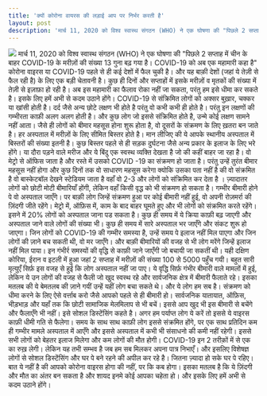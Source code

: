 ```yaml
---
title: 'क्यों कोरोना वायरस की लड़ाई आप पर निर्भर करती है'
layout: post
description: 'मार्च 11, 2020 को विश्व स्वास्थ संगठन (WHO) ने एक घोषणा की "पिछले 2 सप्ताह में चीन के बाहर COVID-19 के मरीज़ों की संख्या 13 गुना बढ़ गया है। COVID-19 को अब एक महामारी कहा है" कोरोना वाइरस या COVID-19 पहले से ही कई देशों में फैल चुकी है। और यह बाक़ी देशों (जहां ये तेज़ी से फैल रही है) के लिए एक बड़ी चेतावनी है।'
---
```


![](https://lh3.googleusercontent.com/X5uv2AKJ36M9xag3neocboeM_mTiCPHa7YY-3BW3or6yyrSoNq5uhREjFBLow1wWRqB_o5dGqrGBEF02ck_lD887JNKW_P8iRIO0e1IYRlpCkCnL9NnxPl5uiplQHR2Rc8qor54KtIvgAIQylYnQKDStjG18OXaD8Kew9psrUxv_aMGilDGsYaiOlG8m_Jyc1CQ67pUQYYI-n7lbCDyrjDSBCotKr9t1z93Oxjtwn3ad_tPRD9pDt0tlohhUl__cJwDofeTjpexX2Y_N2bRb9jMcxj77qYsr9A0KPZ4w3mD-E739Ss4KSwmwBeYk-8Z4FUI1FQ8agF2nhjlQcV9a4Li0AhXaQYJCeWtsa9MQLf7v4H-7H8nmEDp8LEAQW_Yd3LmuoMhl47-Q_BkXiyjvKLdwYu2hU5kMgxEgVugeVrfSz4zlom9qGtRGROWXPna3v27knkFCzMsl_8kavTX6HjZcbn3TlaZPjS5KIUZiX_giy1eoKMHOSCqgwsh4rgY8ndIA-Y10gZOIG7m8i0O7dngv_FGDzxFvf8e9rInA-umvzj8JAfM5_jtK7ko3Zrj_uFDCrE2DtC5YUTaQ6tX3eFFnqrPXq1wZGhUTa1y80IGUe9n4GAMnmqp1wYF7vxjrGwxiIeMGFwVKgQLF2ITlDIJ0pjJiHJhnJJ4LJ9pCdZiN1o7BeHr7C-zbXSxpDw=w393-h220-no)
मार्च 11, 2020 को विश्व स्वास्थ संगठन (WHO) ने एक घोषणा की "पिछले 2 सप्ताह में चीन के बाहर COVID-19 के मरीज़ों की संख्या 13 गुना बढ़ गया है। COVID-19 को अब एक महामारी कहा है" कोरोना वाइरस या COVID-19 पहले से ही कई देशों में फैल चुकी है। और यह बाक़ी देशों (जहां ये तेज़ी से फैल रही है) के लिए एक बड़ी चेतावनी है। कुछ ही दिनों और सप्ताहों में इसके मरीज़ों व मृतकों की संख्या में तेज़ी से इज़ाफ़ा हो रही है। अब इस महामारी का फैलाव रोका नहीं जा सकता, परंतु हम इसे धीमा कर सकते है। इसके लिए हमें अभी से कदम उठाने होंगे। COVID-19 से संक्रिमित लोगों को अक्सर बुख़ार, चक्कर या खांसी होती है। दर्द जैसे अन्य छोटे लक्षण भी होते है परंतु वो कभी कभी ही होते है। परंतु इन लक्षणों की गम्भीरता काफ़ी अलग अलग होती है। और कुछ लोग जो इससे संक्रिमित होते है, उन्मे कोई लक्षण सामने नहीं आता। जैसे ही लोगों को बीमार महसूस होना शुरू होता है, वो दूसरों के संक्रमण के लिए ख़तरा बन जाते है। हर अस्पताल में मरीज़ों के लिए सीमित बिस्तर होते है। मान लीजिए की ये आपके स्थानीय अस्पताल में बिस्तरों की संख्या इतनी है। कुछ बिस्तर पहले से ही सड़क दुर्घटना जैसे अन्य प्रकार के इलाज के लिए भरे होंगे। या दौरा पड़ने वाले मरीज और ये बिंदु एक स्वस्थ व्यक्ति देखता है जो की कहीं बाहर जा रहा है। वो मेट्रो से ऑफिस जाता है और रस्ते में उसको COVID -19 का संक्रमण हो जाता है। परंतु उन्हें तुरंत बीमार महसूस नहीं होगा और कुछ दिनों तक वो साधारण महसूस करेगा क्योकि उसका पता नहीं है की वो संक्रमित है वो बास्केटबॉल देखने स्टेडियम जाता है वहाँ वो 2-3 और लोगों को संक्रिमित कर देता है । ज़्यादातर लोगों को छोटी मोटी बीमारियाँ होंगी, लेकिन वहाँ किसी वृद्ध को भी संक्रमण हो सकता है। गम्भीर बीमारी होने पे वो अस्पताल जाएँगे। पर बाक़ी लोग जिन्हें संक्रमण हुआ पर कोई बीमारी नहीं हुई, वो अपनी रोज़मर्रा की ज़िंदगी जीते रहेंगे। मेट्रो में, ऑफ़िस में, काम के बाद बाहर घूमते हुए और भी लोगों को संक्रमित करते रहेंगे। इसने में 20% लोगों को अस्पताल जाना पड सकता है। कुछ ही समय में ये क्रिया काफ़ी बढ़ जाएगी और अस्पताल जाने वाले लोगों की संख्या भी। कुछ ही समय में सारे अस्पताल भर जाएँगे और संकट शुरू हो जाएगा। जिन लोगों को COVID-19 की गम्भीर समस्या है, उन्हें समय पे इलाज नहीं मिल पाएगा और जिन लोगों की ज़ाने बच सकती थी, वो मर जाएँगे। और बाक़ी बीमारियों की वजह से भी लोग मरेंगे जिन्हें इलाज नहीं मिल पाया। इन गंभीर्र समस्यों की वृद्धि से काफ़ी जाने जाएँगी जो बचायी जा सकतीं थी। यही दक्षिण कोरिया, ईरान व इटली में हुआ जहां 2 सप्ताह में मरीज़ों की संख्या 100 से 5000 पहुँच गयी। बहुत सारी मृत्युएँ सिर्फ़ इस वजह से हुई कि लोग अस्पताल नहीं जा पाए। ये वृद्धि सिर्फ़ गंभीर बीमारी वाले मामलों में हुई, लेकिन ये उन लोगों की वजह से फैली जो खुद स्वस्थ रहे और सार्वजनिक क्षेत्र में बीमारी फैलाते रहे। इसका मतलब की ये बेमतलब की ज़ाने गयीं उन्हें यहीं लोग बचा सकते थे। और ये लोग हम सब है। संक्रमण को धीमा करने के लिए ऐसे वर्त्ताब करो जैसे आपको पहले से ही बीमारी हो। सार्वजनिक यातायात, ऑफ़िस, भीड़भाड़ और यहाँ तक कि छोटी सामाजिक मेलमिलाप से भी बचें। इससे आप खुद भी इस बीमारी से बचेंगे और फैलाएँगे भी नहीं। इसे सोशल डिस्टेंसिंग कहते है। अगर हम पर्याप्त लोग ये करें तो इससे ये वाइरस काफ़ी धीमी गति से फैलेगा। समय के साथ साथ काफ़ी लोग इससे संक्रमित होंगे, पर एक साथ प्रतिदिन कम ही गम्भीर मामले अस्पताल में आएँगे और इससे अस्पताल में कभी भी संसाधनो की कमी नहीं रहेगी। इससे सभी लोगों को बेहतर इलाज मिलेगा और कम लोगों की मौत होगी। COVID-19 इन 2 तरीक़ों में से एक का रुख़ लेगी। लेकिन यह तभी सम्भव है जब हम सब मिलकर अपना पात्र निभाएँ। और इसलिए विशेषज्ञ लोगों से सोशल डिस्टेंसिंग और घर पे बने रहने की अपील कर रहे है। जितना ज़्यादा हो सके घर पे रहिए। बात ये नहीं है की आपको कोरोना वाइरस होगा की नहीं, पर कि कब होगा। इसका मतलब है कि ये ज़िंदगी और मौत का अंतर बन सकता है और शायद इनमे कोई आपका चहेता हो। और इसके लिए हमें अभी से कदम उठाने होंगे।

